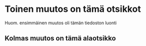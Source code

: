 # Toinen muutos on tämä otsikkot
Huom. ensimmäinen muutos oli tämän tiedoston luonti

## Kolmas muutos on tämä alaotsikko
